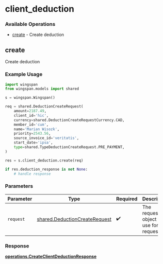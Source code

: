 # client_deduction

### Available Operations

* [create](#create) - Create deduction

## create

Create deduction

### Example Usage

```python
import wingspan
from wingspan.models import shared

s = wingspan.Wingspan()

req = shared.DeductionCreateRequest(
    amount=2187.49,
    client_id='hic',
    currency=shared.DeductionCreateRequestCurrency.CAD,
    member_id='cum',
    name='Marian Wisozk',
    priority=2543.56,
    source_invoice_id='veritatis',
    start_date='ipsa',
    type=shared.TypeDeductionCreateRequest.PRE_PAYMENT,
)

res = s.client_deduction.create(req)

if res.deduction_response is not None:
    # handle response
```

### Parameters

| Parameter                                                                      | Type                                                                           | Required                                                                       | Description                                                                    |
| ------------------------------------------------------------------------------ | ------------------------------------------------------------------------------ | ------------------------------------------------------------------------------ | ------------------------------------------------------------------------------ |
| `request`                                                                      | [shared.DeductionCreateRequest](../../models/shared/deductioncreaterequest.md) | :heavy_check_mark:                                                             | The request object to use for the request.                                     |


### Response

**[operations.CreateClientDeductionResponse](../../models/operations/createclientdeductionresponse.md)**


